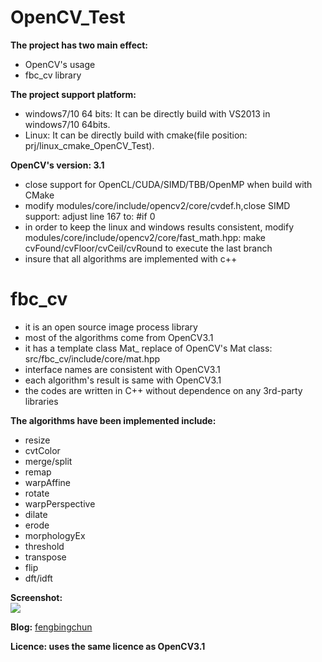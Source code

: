 # OpenCV_Test
**The project has two main effect:**
- OpenCV's usage
- fbc_cv library

**The project support platform:**
- windows7/10 64 bits: It can be directly build with VS2013 in windows7/10 64bits.
- Linux: It can be directly build with cmake(file position: prj/linux_cmake_OpenCV_Test).

**OpenCV's version: 3.1**
- close support for OpenCL/CUDA/SIMD/TBB/OpenMP when build with CMake
- modify modules/core/include/opencv2/core/cvdef.h,close SIMD support: adjust line 167 to: #if 0
- in order to keep the linux and windows results consistent, modify modules/core/include/opencv2/core/fast_math.hpp: make cvFound/cvFloor/cvCeil/cvRound to execute the last branch
- insure that all algorithms are implemented with c++

# fbc_cv
- it is an open source image process library
- most of the algorithms come from OpenCV3.1
- it has a template class Mat_ replace of OpenCV's Mat class: src/fbc_cv/include/core/mat.hpp
- interface names are consistent with OpenCV3.1
- each algorithm's result is same with OpenCV3.1
- the codes are written in C++ without dependence on any 3rd-party libraries

**The algorithms have been implemented include:**
- resize
- cvtColor
- merge/split
- remap
- warpAffine
- rotate
- warpPerspective
- dilate
- erode
- morphologyEx
- threshold
- transpose
- flip
- dft/idft

**Screenshot:**  
![](https://github.com/fengbingchun/OpenCV_Test/blob/master/prj/x86_x64_vc12/Screenshot.png)

**Blog:** [fengbingchun](http://blog.csdn.net/fengbingchun/article/category/721609)

**Licence: uses the same licence as OpenCV3.1**
